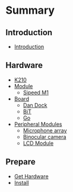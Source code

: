 Summary
=====

## Introduction

- [Introduction](README.md)

## Hardware

- [K210](hardware/k210.md)
- [Module](hardware/module.md)
    - [Sipeed M1](hardware/m1.md)
- [Board](hardware/board.md)
    - [Dan Dock](hardware/dan_dock.md)
    - [BiT](hardware/bit.md)
    - [Go](hardware/go.md)
- [Peripheral Modules](hardware/peripheral_modules.md)
    - [Microphone array](hardware/mic_array.md)
    - [Binocular camera](hardware/binocular.md)
    - [LCD Module](hardware/lcd.md)

## Prepare

- [Get Hardware](get_started/get_hardware.md)
- [Install](get_started/install.md)






